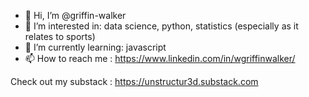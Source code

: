 - 👋 Hi, I’m @griffin-walker
- 👀 I’m interested in: data science, python, statistics (especially as it relates to sports)
- 🌱 I’m currently learning: javascript
- 📫 How to reach me : https://www.linkedin.com/in/wgriffinwalker/


Check out my substack : https://unstructur3d.substack.com

<!---
griffin-walker/griffin-walker is a ✨ special ✨ repository because its `README.md` (this file) appears on your GitHub profile.
You can click the Preview link to take a look at your changes.
--->
